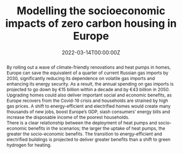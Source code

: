 ---
abstract: "By rolling out a wave of climate-friendly renovations and heat pumps in homes, Europe can save the equivalent of a quarter of current Russian gas imports by 2030, significantly reducing its dependence on volatile gas imports and enhancing its energy security. As a result, the annual spending on gas imports is projected to go down by €15 billion within a decade and by €43 billion in 2050.


Upgrading homes could also deliver important social and economic benefits, as Europe recovers from the Covid-19 crisis and households are strained by high gas prices. A shift to energy-efficient and electrified homes would create many thousands of new jobs, boost Europe’s GDP, slash consumers’ energy bills and increase the disposable income of the poorest households.  


There is a clear relationship between the deployment of heat pumps and socio-economic benefits in the scenarios; the larger the uptake of heat pumps, the greater the socio-economic benefits. The transition to energy-efficient and electrified buildings is projected to deliver greater benefits than a shift to green hydrogen for heating."
authors:
- Finn-Henrik Barton
- Stijn Van Hummelen
- Jon Stenning
- Pim Vercoulen
date: "2022-03-14T00:00:00Z"
doi: ""
featured: true
image:
  #caption: ""
  focal_point: ""
  preview_only: false
projects: []
publication: '*Modelling the socioeconomic impacts of zero carbon housing in Europe*'
publication_short: ""
publication_types:
#- "1" #Conference paper
#- "2" #Journal Article
#- "3" #Preprint
- "4" #Report
#- "5" #Book
#- "6" #Book Section
#- "7" #Thesis
#- "8" #Patent
publishDate: "2022-03-14T00:00:00Z"
#slides: example
summary: "With 40% of Europe's energy being used by buildings, translating to 36% of all CO2 emissions, decarbonising the the building stock is non-negotiable for reach net-zero. The project analyses how Europe may look like under different net-zero transition pathways in the heating sector. Exploring scenarios from hydrogen boilers to heat pumps, analysing the socio-economic implications of the different pathways. "
tags:
- Featured
- Environment
- Modelling

links:
- name: Technical Report
  url: https://europeanclimate.org/wp-content/uploads/2022/03/modelling-the-socioeconomic-impact-of-zero-carbon-housing-in-europe-final-technical-report-march2022.pdf
  icon_pack: fas
  icon: file
- name: Summary Report
  url: https://europeanclimate.org/resources/renovating-and-and-electrifying-buildings-strengthens-europes-economy-and-energy-security/
  icon_pack: fas
  icon: file
- name: Presentation
  url: https://www.youtube.com/watch?v=_fyCDXG8CuY
  icon_pack: fas
  icon: video
title: "Modelling the socioeconomic impacts of zero carbon housing in Europe"
url_code: ""
url_dataset: ""
url_pdf: 
url_poster: ""
url_project: ""
url_slides: ""
url_source: ""
url_video: ""

---